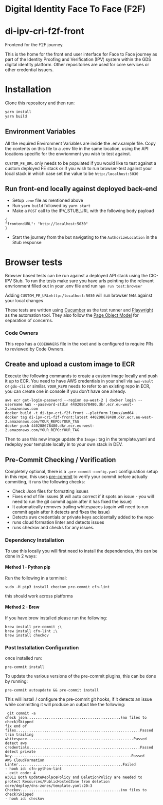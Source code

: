 # Digital Identity Face To Face (F2F)

# di-ipv-cri-f2f-front

Frontend for the F2F journey.

This is the home for the front end user interface for Face to Face journey as part of the Identity Proofing and Verification (IPV) system within the GDS digital identity platform. Other repositories are used for core services or other credential issuers.

# Installation

Clone this repository and then run:

```bash
yarn install
yarn build
```

## Environment Variables

All the required Environment Variables are inside the .env.sample file. Copy the contents on this file to a .env file in the same location, using the API locations specific for the envrionment you wish to test against.

`CUSTOM_FE_URL` only needs to be populated if you would like to test against a custom deployed FE stack or if you wish to run browser-test against your local stack in which case set the value to be `http:/localhost:5030`

## Run front-end locally against deployed back-end

- Setup `.env` file as mentioned above
- Run `yarn build` followed by `yarn start`
- Make a `POST` call to the IPV_STUB_URL with the following body payload 
```
{
"frontendURL": "http://localhost:5030"
}
```
- Start the journey from the but navigating to the `AuthorizeLocation` in the Stub response

# Browser tests

Browser based tests can be run against a deployed API stack using the CIC-IPV Stub. To run the tests make sure you have urls pointing to the relevant envrionment filled out in your .env file and run `npm run test:browser`

Adding `CUSTOM_FE_URL=http:/localhost:5030` will run browser tets against your local changes

These tests are written using [Cucumber](https://cucumber.io/docs/installation/javascript/) as the test runner and [Playwright](https://playwright.dev/) as the automation tool. They also follow the [Page Object Model](https://playwright.dev/docs/test-pom) for separation of concerns.

### Code Owners

This repo has a `CODEOWNERS` file in the root and is configured to require PRs to reviewed by Code Owners.

## Create and upload a custom image to ECR

Execute the following commands to create a custom image locally and push it up to ECR.
You need to have AWS credentials in your shell via `aws-vault` or `gds-cli` or similar.
`YOUR_REPO` needs to refer to an existing repo in ECR, you can create one in console if you don't have one already.

```shell
aws ecr get-login-password --region eu-west-2 | docker login --username AWS --password-stdin 440208678480.dkr.ecr.eu-west-2.amazonaws.com
docker build -t di-ipv-cri-f2f-front --platform linux/amd64 .
docker tag di-ipv-cri-f2f-front:latest 440208678480.dkr.ecr.eu-west-2.amazonaws.com/YOUR_REPO:YOUR_TAG
docker push 440208678480.dkr.ecr.eu-west-2.amazonaws.com/YOUR_REPO:YOUR_TAG
```

Then to use this new image update the `Image:` tag in the template.yaml and redeploy your template locally in to your own stack in DEV.

## Pre-Commit Checking / Verification

Completely optional, there is a `.pre-commit-config.yaml` configuration setup in this repo, this uses [pre-commit](https://pre-commit.com/) to verify your commit before actually commiting, it runs the following checks:

- Check Json files for formatting issues
- Fixes end of file issues (it will auto correct if it spots an issue - you will need to run the git commit again after it has fixed the issue)
- It automatically removes trailing whitespaces (again will need to run commit again after it detects and fixes the issue)
- Detects aws credentials or private keys accidentally added to the repo
- runs cloud formation linter and detects issues
- runs checkov and checks for any issues.

### Dependency Installation

To use this locally you will first need to install the dependencies, this can be done in 2 ways:

#### Method 1 - Python pip

Run the following in a terminal:

```
sudo -H pip3 install checkov pre-commit cfn-lint
```

this should work across platforms

#### Method 2 - Brew

If you have brew installed please run the following:

```
brew install pre-commit ;\
brew install cfn-lint ;\
brew install checkov
```

### Post Installation Configuration

once installed run:

```
pre-commit install
```

To update the various versions of the pre-commit plugins, this can be done by running:

```
pre-commit autoupdate && pre-commit install
```

This will install / configure the pre-commit git hooks, if it detects an issue while committing it will produce an output like the following:

```
 git commit -a
check json...........................................(no files to check)Skipped
fix end of files.........................................................Passed
trim trailing whitespace.................................................Passed
detect aws credentials...................................................Passed
detect private key.......................................................Passed
AWS CloudFormation Linter................................................Failed
- hook id: cfn-python-lint
- exit code: 4
W3011 Both UpdateReplacePolicy and DeletionPolicy are needed to protect Resources/PublicHostedZone from deletion
core/deploy/dns-zones/template.yaml:20:3
Checkov..............................................(no files to check)Skipped
- hook id: checkov
```
